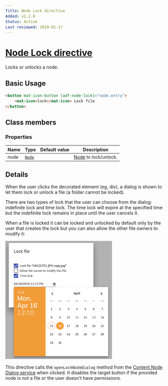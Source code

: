 ```yaml
---
Title: Node Lock directive
Added: v2.2.0
Status: Active
Last reviewed: 2019-01-17
---
```


# [Node Lock directive](../../../lib/content-services/src/lib/directives/node-lock.directive.ts "Defined in node-lock.directive.ts")

Locks or unlocks a node.

## Basic Usage

```html
<button mat-icon-button [adf-node-lock]="node.entry">
    <mat-icon>lock</mat-icon> Lock file
</button>
```

## Class members

### Properties

| Name | Type | Default value | Description |
| ---- | ---- | ------------- | ----------- |
| node | [`Node`](https://github.com/Alfresco/alfresco-js-api/blob/develop/src/api/content-rest-api/docs/Node.md) |  | [Node](https://github.com/Alfresco/alfresco-js-api/blob/develop/src/api/content-rest-api/docs/Node.md) to lock/unlock. |

## Details

When the user clicks the decorated element (eg, div), a dialog is shown to let them lock
or unlock a file (a folder cannot be locked).

There are two types of lock that the user can choose from the dialog: indefinite lock and time lock. The time lock will expire at the specified time
but the indefinite lock remains in place until the user cancels it.

When a file is locked it can be locked and unlocked by default only by the user that creates the lock but you can also allow the other file owners to modify it:

![adf-lock](../../docassets/images/lock-directive.png)

This directive calls the `openLockNodeDialog` method from the
[Content Node Dialog service](../services/content-node-dialog.service.md)
when clicked.
It disables the target button if the provided node is not a file or the user doesn't
have permissions.
